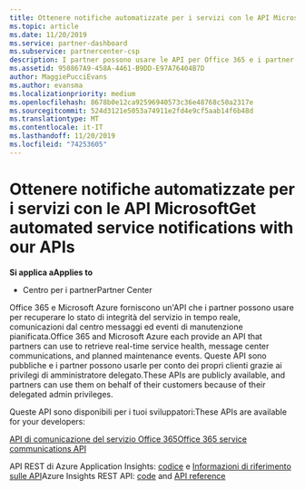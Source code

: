 ```yaml
---
title: Ottenere notifiche automatizzate per i servizi con le API Microsoft
ms.topic: article
ms.date: 11/20/2019
ms.service: partner-dashboard
ms.subservice: partnercenter-csp
description: I partner possono usare le API per Office 365 e i partner Microsoft Azure per l'integrità dei servizi in tempo reale, le comunicazioni del centro messaggi e gli eventi di manutenzione pianificata.
ms.assetid: 950867A9-458A-4461-B9DD-E97A76404B7D
author: MaggiePucciEvans
ms.author: evansma
ms.localizationpriority: medium
ms.openlocfilehash: 8678b0e12ca92596940573c36e48768c50a2317e
ms.sourcegitcommit: 524d3121e5053a74911e2fd4e9cf5aab14f6b48d
ms.translationtype: MT
ms.contentlocale: it-IT
ms.lasthandoff: 11/20/2019
ms.locfileid: "74253605"
---
```

# <a name="get-automated-service-notifications-with-our-apis"></a><span data-ttu-id="18ba2-103">Ottenere notifiche automatizzate per i servizi con le API Microsoft</span><span class="sxs-lookup"><span data-stu-id="18ba2-103">Get automated service notifications with our APIs</span></span>

<span data-ttu-id="18ba2-104">**Si applica a**</span><span class="sxs-lookup"><span data-stu-id="18ba2-104">**Applies to**</span></span>

-  <span data-ttu-id="18ba2-105">Centro per i partner</span><span class="sxs-lookup"><span data-stu-id="18ba2-105">Partner Center</span></span>

<span data-ttu-id="18ba2-106">Office 365 e Microsoft Azure forniscono un'API che i partner possono usare per recuperare lo stato di integrità del servizio in tempo reale, comunicazioni dal centro messaggi ed eventi di manutenzione pianificata.</span><span class="sxs-lookup"><span data-stu-id="18ba2-106">Office 365 and Microsoft Azure each provide an API that partners can use to retrieve real-time service health, message center communications, and planned maintenance events.</span></span> <span data-ttu-id="18ba2-107">Queste API sono pubbliche e i partner possono usarle per conto dei propri clienti grazie ai privilegi di amministratore delegato.</span><span class="sxs-lookup"><span data-stu-id="18ba2-107">These APIs are publicly available, and partners can use them on behalf of their customers because of their delegated admin privileges.</span></span>

<span data-ttu-id="18ba2-108">Queste API sono disponibili per i tuoi sviluppatori:</span><span class="sxs-lookup"><span data-stu-id="18ba2-108">These APIs are available for your developers:</span></span>

[<span data-ttu-id="18ba2-109">API di comunicazione del servizio Office 365</span><span class="sxs-lookup"><span data-stu-id="18ba2-109">Office 365 service communications API</span></span>](https://go.microsoft.com/fwlink/p/?LinkId=616899)

<span data-ttu-id="18ba2-110">API REST di Azure Application Insights: [codice](https://go.microsoft.com/fwlink/p/?LinkId=617299) e [Informazioni di riferimento sulle API](https://go.microsoft.com/fwlink/p/?LinkId=617300)</span><span class="sxs-lookup"><span data-stu-id="18ba2-110">Azure Insights REST API: [code](https://go.microsoft.com/fwlink/p/?LinkId=617299) and [API reference](https://go.microsoft.com/fwlink/p/?LinkId=617300)</span></span>

 

 



